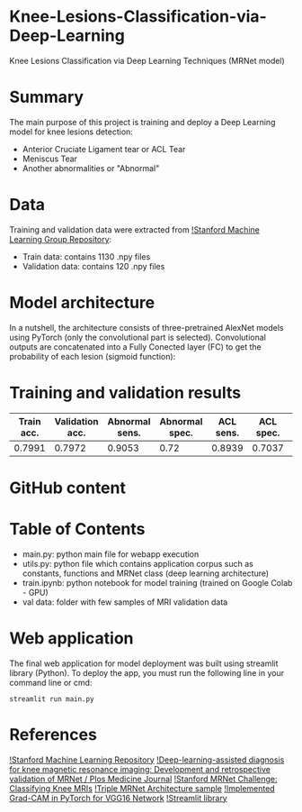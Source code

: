 # Knee-Lesions-Classification-via-Deep-Learning
Knee Lesions Classification via Deep Learning Techniques (MRNet model)

# Summary
The main purpose of this project is training and deploy a Deep Learning model for knee lesions detection:

* Anterior Cruciate Ligament tear or ACL Tear
* Meniscus Tear
* Another abnormalities or "Abnormal"

# Data
Training and validation data were extracted from [!Stanford Machine Learning Group Repository](https://stanfordmlgroup.github.io/competitions/mrnet/):
* Train data: contains 1130 .npy files
* Validation data: contains 120 .npy files

# Model architecture
In a nutshell, the architecture consists of three-pretrained AlexNet models using PyTorch (only the convolutional part is selected). Convolutional outputs are concatenated into a Fully Conected layer (FC) to get the probability of each lesion (sigmoid function):

# Training and validation results

| Train acc. | Validation acc. | Abnormal sens. | Abnormal spec. | ACL sens. | ACL spec. | Meniscus sens. | Meniscus spec. |
|------------|-----------------|----------------|----------------|-----------|-----------|----------------|----------------|
| 0.7991     | 0.7972          | 0.9053         | 0.72           | 0.8939    | 0.7037    | 0.6923         | 0.7353         |

# GitHub content
Table of Contents
=================
   * main.py: python main file for webapp execution
   * utils.py: python file which contains application corpus such as constants, functions and MRNet class (deep learning architecture)
   * train.ipynb: python notebook for model training (trained on Google Colab - GPU)
   * val data: folder with few samples of MRI validation data

# Web application
The final web application for model deployment was built using streamlit library (Python). To deploy the app, you must run the following line in your command line or cmd:

```
streamlit run main.py
```
# References
[!Stanford Machine Learning Repository](https://stanfordmlgroup.github.io/competitions/mrnet/)
[!Deep-learning-assisted diagnosis for knee magnetic resonance imaging: Development and retrospective validation of MRNet / Plos Medicine Journal](https://journals.plos.org/plosmedicine/article?id=10.1371/journal.pmed.1002699)
[!Stanford MRNet Challenge: Classifying Knee MRIs](https://learnopencv.com/stanford-mrnet-challenge-classifying-knee-mris/)
[!Triple MRNet Architecture sample](https://github.com/yashbhalgat/MRNet-Competition)
[!Implemented Grad-CAM in PyTorch for VGG16 Network](https://medium.com/@stepanulyanin/implementing-grad-cam-in-pytorch-ea0937c31e82)
[!Streamlit library](https://streamlit.io/)



